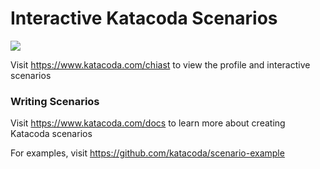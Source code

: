 # Interactive Katacoda Scenarios

[![](http://shields.katacoda.com/katacoda/chiast/count.svg)](https://www.katacoda.com/chiast "Get your profile on Katacoda.com")

Visit https://www.katacoda.com/chiast to view the profile and interactive scenarios

### Writing Scenarios
Visit https://www.katacoda.com/docs to learn more about creating Katacoda scenarios

For examples, visit https://github.com/katacoda/scenario-example
